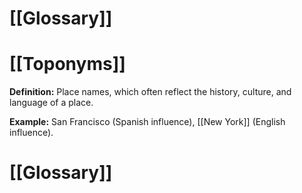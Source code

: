 # [[Glossary]]

# [[Toponyms]] 
**Definition:** Place names, which often reflect the history, culture, and language of a place.

**Example:**  San Francisco (Spanish influence), [[New York]] (English influence).

# [[Glossary]]